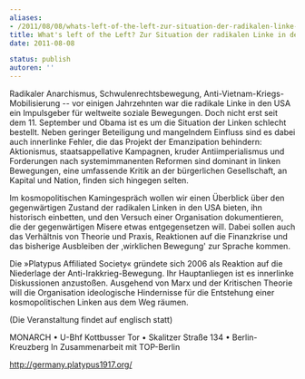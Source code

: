 ```yaml
---
aliases:
- /2011/08/08/whats-left-of-the-left-zur-situation-der-radikalen-linke-in-den-usa
title: What's left of the Left? Zur Situation der radikalen Linke in den USA
date: 2011-08-08

status: publish
autoren: ''
---
```


Radikaler Anarchismus, Schwulenrechtsbewegung, Anti-Vietnam-Kriegs-Mobilisierung -- vor einigen Jahrzehnten war die radikale Linke in den USA ein Impulsgeber für weltweite soziale Bewegungen. Doch nicht erst seit dem 11. September und Obama ist es um die Situation der Linken schlecht bestellt. Neben geringer Beteiligung und mangelndem Einfluss sind es dabei auch innerlinke Fehler, die das Projekt der Emanzipation behindern: Aktionismus, staatsappellative Kampagnen, kruder Antiimperialismus und Forderungen nach systemimmanenten Reformen sind dominant in linken Bewegungen, eine umfassende Kritik an der bürgerlichen Gesellschaft, an Kapital und Nation, finden sich hingegen selten.

Im kosmopolitischen Kamingespräch wollen wir einen Überblick über den gegenwärtigen Zustand der radikalen Linken in den USA bieten, ihn historisch einbetten, und den Versuch einer Organisation dokumentieren, die der gegenwärtigen Misere etwas entgegensetzen will. Dabei sollen auch das Verhältnis von Theorie und Praxis, Reaktionen auf die Finanzkrise und das bisherige Ausbleiben der ‚wirklichen Bewegung' zur Sprache kommen.

Die »Platypus Affiliated Society« gründete sich 2006 als Reaktion auf die Niederlage der Anti-Irakkrieg-Bewegung. Ihr Hauptanliegen ist es innerlinke Diskussionen anzustoßen. Ausgehend von Marx und der Kritischen Theorie will die Organisation ideologische Hindernisse für die Entstehung einer kosmopolitischen Linken aus dem Weg räumen.

(Die Veranstaltung findet auf englisch statt)

MONARCH • U-Bhf Kottbusser Tor • Skalitzer Straße 134 • Berlin-Kreuzberg In Zusammenarbeit mit TOP-Berlin

http://germany.platypus1917.org/
